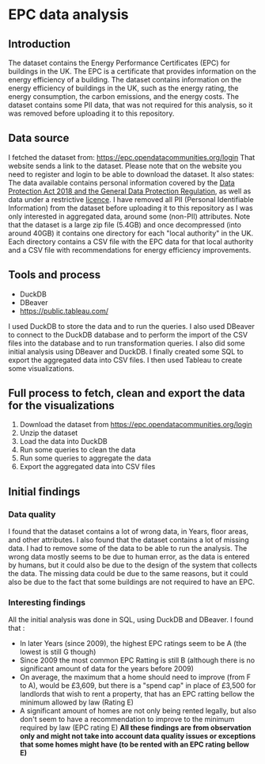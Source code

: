 # EPC data analysis

## Introduction
The dataset contains the Energy Performance Certificates (EPC) for buildings in the UK. The EPC is a certificate that 
provides information on the energy efficiency of a building. The dataset contains information on the energy efficiency
of buildings in the UK, such as the energy rating, the energy consumption, the carbon emissions, and the energy costs.
The dataset contains some PII data, that was not required for this analysis, so it was removed before uploading it to
this repository.  

## Data source
I fetched the dataset from: https://epc.opendatacommunities.org/login
That website sends a link to the dataset. Please note that on the website you need to register and login to be able to 
download the dataset. It also states: The data available contains personal information covered by the [Data Protection 
Act 2018 and the General Data Protection Regulation](https://epc.opendatacommunities.org/docs/protection), as well as 
data under a restrictive [licence](https://epc.opendatacommunities.org/docs/copyright). 
I have removed all PII (Personal Identifiable Information) from the dataset before uploading it to this repository as I
was only interested in aggregated data, around some (non-PII) attributes.
Note that the dataset is a large zip file (5.4GB) and once decompressed (into around 40GB) it contains one directory 
for each "local authority" in the UK. Each directory contains a CSV file with the EPC data for that local authority and 
a CSV file with recommendations for energy efficiency improvements.  

## Tools and process
 - DuckDB
 - DBeaver
 - https://public.tableau.com/

I used DuckDB to store the data and to run the queries. I also used DBeaver to connect to the DuckDB database and to
perform the import of the CSV files into the database and to run transformation queries. I also did some initial 
analysis using DBeaver and DuckDB. I finally created some SQL to export the aggregated data into CSV files.
I then used Tableau to create some visualizations.  

## Full process to fetch, clean and export the data for the visualizations

1. Download the dataset from https://epc.opendatacommunities.org/login
2. Unzip the dataset
3. Load the data into DuckDB
4. Run some queries to clean the data
5. Run some queries to aggregate the data
6. Export the aggregated data into CSV files

## Initial findings
### Data quality
I found that the dataset contains a lot of wrong data, in Years, floor areas, and other attributes. I also found that
the dataset contains a lot of missing data. I had to remove some of the data to be able to run the analysis. The wrong 
data mostly seems to be due to human error, as the data is entered by humans, but it could also be due to the design of
the system that collects the data. The missing data could be due to the same reasons, but it could also be due to the
fact that some buildings are not required to have an EPC.
### Interesting findings
All the initial analysis was done in SQL, using DuckDB and DBeaver. I found that :
 - In later Years (since 2009), the highest EPC ratings seem to be A (the lowest is still G though)
 - Since 2009 the most common EPC Ratting is still B (although there is no significant amount of data for the years 
   before 2009)
 - On average, the maximum that a home should need to improve (from F to A), would be £3,609, but there is a 
"spend cap" in place of £3,500 for landlords that wish to rent a property, that has an EPC ratting bellow 
the minimum allowed by law (Rating E)
 - A significant amount of homes are not only being rented legally, but also don't seem to have a recommendation to 
improve to the  minimum required by law (EPC rating E)
**All these findings are from observation only and might not take into account data quality issues or exceptions
that some homes might have (to be rented with an EPC rating bellow E)**